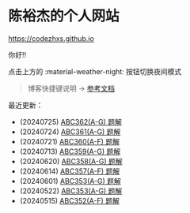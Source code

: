 # 陈裕杰的个人网站

<https://codezhxs.github.io>

你好!!

点击上方的 :material-weather-night: 按钮切换夜间模式

> 博客快捷键说明 -> [参考文档](https://squidfunk.github.io/mkdocs-material/setup/setting-up-navigation/#keyboard-shortcuts-mkdocsyml)

最近更新：

- (20240725) [ABC362(A-G) 题解](./algorithm/AtCoder/abc362.md)
- (20240724) [ABC361(A-G) 题解](./algorithm/AtCoder/abc361.md)
- (20240721) [ABC360(A-F) 题解](./algorithm/AtCoder/abc360.md)
- (20240713) [ABC359(A-G) 题解](./algorithm/AtCoder/abc359.md)
- (20240620) [ABC358(A-G) 题解](./algorithm/AtCoder/abc358.md)
- (20240614) [ABC357(A-F) 题解](./algorithm/AtCoder/abc357.md)
- (20240601) [ABC353(A-G) 题解](./algorithm/AtCoder/abc353.md)
- (20240522) [ABC353(A-G) 题解](./algorithm/AtCoder/abc353.md)
- (20240515) [ABC352(A-F) 题解](./algorithm/AtCoder/abc352.md)



